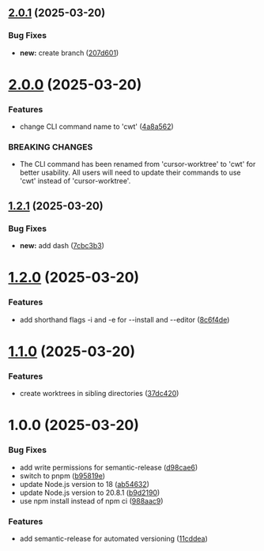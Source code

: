 ## [2.0.1](https://github.com/johnlindquist/worktree-cli/compare/v2.0.0...v2.0.1) (2025-03-20)


### Bug Fixes

* **new:** create branch ([207d601](https://github.com/johnlindquist/worktree-cli/commit/207d6011ff7a7835c4609aeb6fd8796addf05b1f))

# [2.0.0](https://github.com/johnlindquist/worktree-cli/compare/v1.2.1...v2.0.0) (2025-03-20)


### Features

* change CLI command name to 'cwt' ([4a8a562](https://github.com/johnlindquist/worktree-cli/commit/4a8a5620c3b24cabf4b222179e9a44502015e469))


### BREAKING CHANGES

* The CLI command has been renamed from 'cursor-worktree' to 'cwt' for better usability. All users will need to update their commands to use 'cwt' instead of 'cursor-worktree'.

## [1.2.1](https://github.com/johnlindquist/worktree-cli/compare/v1.2.0...v1.2.1) (2025-03-20)


### Bug Fixes

* **new:** add dash ([7cbc3b3](https://github.com/johnlindquist/worktree-cli/commit/7cbc3b3aad0af07eccab703cc6546d58f1556b8f))

# [1.2.0](https://github.com/johnlindquist/worktree-cli/compare/v1.1.0...v1.2.0) (2025-03-20)


### Features

* add shorthand flags -i and -e for --install and --editor ([8c6f4de](https://github.com/johnlindquist/worktree-cli/commit/8c6f4de0bb9f0293c816e1f1176acbe86f7132d6))

# [1.1.0](https://github.com/johnlindquist/worktree-cli/compare/v1.0.0...v1.1.0) (2025-03-20)


### Features

* create worktrees in sibling directories ([37dc420](https://github.com/johnlindquist/worktree-cli/commit/37dc420cf1539c68a32926e97c2f35762f5392b0))

# 1.0.0 (2025-03-20)


### Bug Fixes

* add write permissions for semantic-release ([d98cae6](https://github.com/johnlindquist/worktree-cli/commit/d98cae6472d06f9cb39f40c9df564143fdf577ef))
* switch to pnpm ([b95819e](https://github.com/johnlindquist/worktree-cli/commit/b95819e3abd9a44b5b06b0036bedfa5fe3d7c825))
* update Node.js version to 18 ([ab54632](https://github.com/johnlindquist/worktree-cli/commit/ab54632df1b7094fa6896470fa5f17efcce796f3))
* update Node.js version to 20.8.1 ([b9d2190](https://github.com/johnlindquist/worktree-cli/commit/b9d2190b5c3b55ce1376ed6c244701a57a8b3d8d))
* use npm install instead of npm ci ([988aac9](https://github.com/johnlindquist/worktree-cli/commit/988aac9a25d57da7d8d1923029211182e8a7e6a0))


### Features

* add semantic-release for automated versioning ([11cddea](https://github.com/johnlindquist/worktree-cli/commit/11cddea6295a76beeec42371d429cf1d899b269a))
